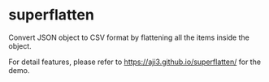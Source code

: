 # superflatten

Convert JSON object to CSV format by flattening all the items inside the object.

For detail features, please refer to <https://aji3.github.io/superflatten/> for the demo.
